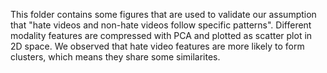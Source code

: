 This folder contains some figures that are used to validate our assumption that "hate videos and non-hate videos follow specific patterns". Different modality features are compressed with PCA and plotted as scatter plot in 2D space. We observed that hate video features are more likely to form clusters, which means they share some similarites.
